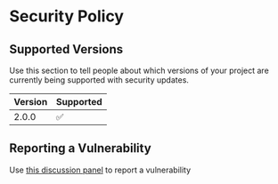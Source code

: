 # Security Policy

## Supported Versions

Use this section to tell people about which versions of your project are
currently being supported with security updates.

| Version | Supported          |
| ------- | ------------------ |
| 2.0.0   | :white_check_mark: |

## Reporting a Vulnerability

Use [this discussion panel](https://github.com/Ojas1024/i7API/discussions/)
to report a vulnerability
